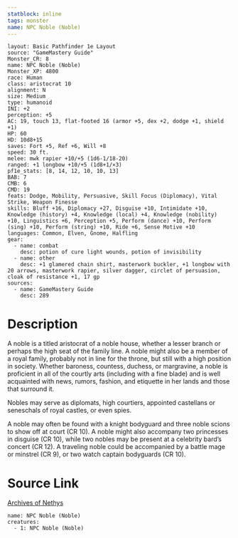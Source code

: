 ```yaml
---
statblock: inline
tags: monster
name: NPC Noble (Noble)
---
```

```statblock
layout: Basic Pathfinder 1e Layout
source: "GameMastery Guide"
Monster_CR: 8
name: NPC Noble (Noble)
Monster_XP: 4800
race: Human
class: aristocrat 10
alignment: N
size: Medium
type: humanoid
INI: +2
perception: +5
AC: 19, touch 13, flat-footed 16 (armor +5, dex +2, dodge +1, shield +1)
HP: 60
HD: 10d8+15
saves: Fort +5, Ref +6, Will +8
speed: 30 ft.
melee: mwk rapier +10/+5 (1d6-1/18-20)
ranged: +1 longbow +10/+5 (1d8+1/×3)
pf1e_stats: [8, 14, 12, 10, 10, 13]
BAB: 7
CMB: 6
CMD: 19
feats: Dodge, Mobility, Persuasive, Skill Focus (Diplomacy), Vital Strike, Weapon Finesse
skills: Bluff +16, Diplomacy +27, Disguise +10, Intimidate +10, Knowledge (history) +4, Knowledge (local) +4, Knowledge (nobility) +10, Linguistics +6, Perception +5, Perform (dance) +10, Perform (sing) +10, Perform (string) +10, Ride +6, Sense Motive +10
languages: Common, Elven, Gnome, Halfling
gear:
  - name: combat
    desc: potion of cure light wounds, potion of invisibility
  - name: other
    desc: +1 glamered chain shirt, masterwork buckler, +1 longbow with 20 arrows, masterwork rapier, silver dagger, circlet of persuasion, cloak of resistance +1, 17 gp
sources:
  - name: GameMastery Guide
    desc: 289
```
# Description
A noble is a titled aristocrat of a noble house, whether a lesser branch or perhaps the high seat of the family line. A noble might also be a member of a royal family, probably not in line for the throne, but still with a high position in society. Whether baroness, countess, duchess, or margravine, a noble is proficient in all of the courtly arts (including with a fine blade) and is well acquainted with news, rumors, fashion, and etiquette in her lands and those that surround it.

Nobles may serve as diplomats, high courtiers, appointed castellans or seneschals of royal castles, or even spies.

A noble may often be found with a knight bodyguard and three noble scions to show off at court (CR 10). A noble might also accompany two princesses in disguise (CR 10), while two nobles may be present at a celebrity bard’s concert (CR 12). A traveling noble could be accompanied by a battle mage or minstrel (CR 9), or two watch captain bodyguards (CR 10).
# Source Link
[Archives of Nethys](https://aonprd.com/NPCDisplay.aspx?ItemName=Noble%20(Noble))
```encounter-table
name: NPC Noble (Noble)
creatures:
  - 1: NPC Noble (Noble)
```
